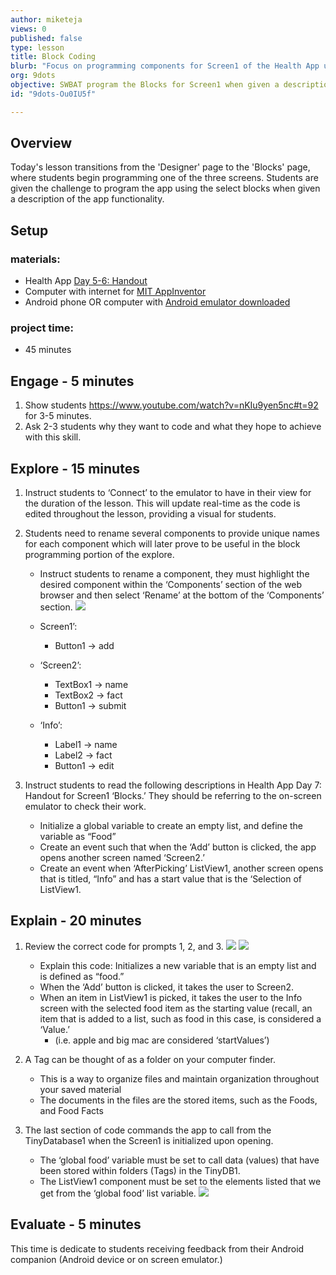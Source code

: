 ```yaml
---
author: miketeja
views: 0
published: false
type: lesson
title: Block Coding
blurb: "Focus on programming components for Screen1 of the Health App using the #AppInventor"
org: 9dots
objective: SWBAT program the Blocks for Screen1 when given a description of the screen functionality
id: "9dots-Ou0IU5f"

---
```


## Overview
Today's lesson transitions from the 'Designer' page to the 'Blocks' page, where students begin programming one of the three screens. Students are given the challenge to program the app using the select blocks when given a description of the app functionality. 

## Setup
### materials:
- Health App [Day 5-6: Handout](http://uploads.9dots.io/OtMM4NC.gdoc)
- Computer with internet for [MIT AppInventor](http://appinventor.mit.edu/explore/)
- Android phone OR computer with [Android emulator downloaded](http://appinventor.mit.edu/explore/ai2/setup-emulator.html)

### project time:
- 45 minutes

## Engage - 5 minutes

1. Show students https://www.youtube.com/watch?v=nKIu9yen5nc#t=92 for 3-5 minutes.
2. Ask 2-3 students why they want to code and what they hope to achieve with this skill.

## Explore - 15 minutes

1. Instruct students to ‘Connect’ to the emulator to have in their view for the duration of the lesson. This will update real-time as the code is edited throughout the lesson, providing a visual for students.
2. Students need to rename several components to provide unique names for each component which will later prove to be useful in the block programming portion of the explore. 

	- Instruct students to rename a component, they must highlight the desired component within the ‘Components’ section of the web browser and then select ‘Rename’ at the bottom of the ‘Components’ section.
![](http://uploads.9dots.io/Ou0MUkl_md.jpg) 
		
	- Screen1’: 
		- Button1 → add
	- ‘Screen2’: 
		- TextBox1 → name
		- TextBox2 → fact
		- Button1 → submit
	- ‘Info’:
		- Label1 → name
		- Label2 → fact
		- Button1 → edit

3. Instruct students to read the following descriptions in Health App Day 7: Handout for Screen1 ‘Blocks.’ They should be referring to the on-screen emulator to check their work. 

	- Initialize a global variable to create an empty list, and define the variable as “Food” 
	- Create an event such that when the ‘Add’ button is clicked, the app opens another screen named ‘Screen2.’ 
	- Create an event when ‘AfterPicking’ ListView1, another screen opens that is titled, “Info” and has a start value that is the ‘Selection of ListView1.

## Explain - 20 minutes

1. Review the correct code for prompts 1, 2, and 3. 
![](http://uploads.9dots.io/Ou0NmjE_md.jpg) 
![](http://uploads.9dots.io/Ou0NtIz_md.jpg) 

	- Explain this code: Initializes a new variable that is an empty list and is defined as “food.”
	- When the ‘Add’ button is clicked, it takes the user to Screen2.
	- When an item in ListView1 is picked, it takes the user to the Info screen with the selected food item as the starting value (recall, an item that is added to a list, such as food in this case, is considered a ‘Value.’ 
		- (i.e. apple and big mac are considered ‘startValues’)

2. A Tag can be thought of as a folder on your computer finder.
	- This is a way to organize files and maintain organization throughout your saved material
	- The documents in the files are the stored items, such as the Foods, and Food Facts

3. The last section of code commands the app to call from the TinyDatabase1 when the Screen1 is initialized upon opening.

	- The ‘global food’ variable must be set to call data (values) that have been stored within folders (Tags) in the TinyDB1. 
	- The ListView1 component must be set to the elements listed that we get from the ‘global food’ list variable. 
![](http://uploads.9dots.io/Ou0nZHV_md.jpg) 

## Evaluate - 5 minutes
This time is dedicate to students receiving feedback from their Android companion (Android device or on screen emulator.) 



